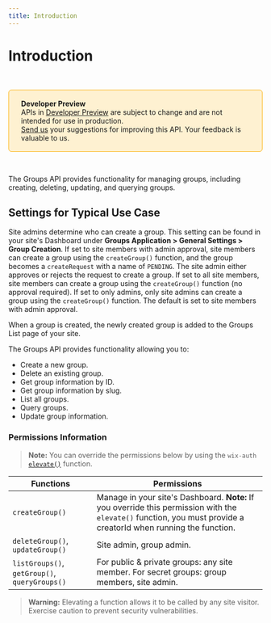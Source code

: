 ```yaml
---
title: Introduction
---
```

# Introduction

&nbsp;

<div style="background-color: #FEF1D1; padding: 18px 24px; border-radius: 6px; border: 1px solid #FDB10C; box-sizing: border-box; display: inline-block">
    <b>Developer Preview</b>
    <br/>
    <span>APIs in <a href="https://www.wix.com/velo/reference/api-overview/developer-preview">Developer Preview</a> are subject to change and are not intended for use in production.<br/><a href="mailto:velo-preview-feedback@wix.com">Send us</a> your suggestions for improving this API. Your feedback is valuable to us.</span>
</div>

&nbsp;

The Groups API provides functionality for managing groups, including creating, deleting, updating, and querying groups.

## Settings for Typical Use Case
Site admins determine who can create a group. This setting can be found in your site's Dashboard under **Groups Application > General Settings > Group Creation**.
If set to site members with admin approval, site members can create a group using the `createGroup()` function, and the group becomes a `createRequest` with a name of `PENDING`. The site admin either approves or rejects the request to create a group.
If set to all site members, site members can create a group using the `createGroup()` function (no approval required).
If set to only admins, only site admins can create a group using the `createGroup()` function.
The default is set to site members with admin approval.

When a group is created, the newly created group is added to the Groups List page of your site.

The Groups API provides functionality allowing you to:
* Create a new group.
* Delete an existing group.
* Get group information by ID.
* Get group information by slug.
* List all groups.
* Query groups.
* Update group information.

### Permissions Information
>**Note:** You can override the permissions below by using the `wix-auth` [`elevate()`](https://www.wix.com/velo/reference/wix-auth/elevate) function.

| Functions   | Permissions   
| --- | --- |
| `createGroup()`                  | Manage in your site's Dashboard. **Note:** If you override this permission with the `elevate()` function, you must provide a creatorId when running the function.
| `deleteGroup()`, `updateGroup()` | Site admin, group admin.
| `listGroups()`, `getGroup()`, `queryGroups()` | For public & private groups: any site member. For secret groups: group members, site admin.

<blockquote class='warning'>
<p><strong>Warning:</strong> Elevating a function allows it to be called by any site visitor. Exercise caution to prevent security vulnerabilities.</p>
</blockquote>


